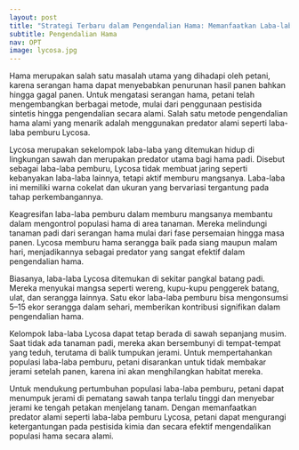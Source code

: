 ```yaml
---
layout: post
title: "Strategi Terbaru dalam Pengendalian Hama: Memanfaatkan Laba-laba Pemburu Lycosa"
subtitle: Pengendalian Hama
nav: OPT
image: lycosa.jpg
---
```


Hama merupakan salah satu masalah utama yang dihadapi oleh petani, karena serangan hama dapat menyebabkan penurunan hasil panen bahkan hingga gagal panen. Untuk mengatasi serangan hama, petani telah mengembangkan berbagai metode, mulai dari penggunaan pestisida sintetis hingga pengendalian secara alami. Salah satu metode pengendalian hama alami yang menarik adalah menggunakan predator alami seperti laba-laba pemburu Lycosa.

Lycosa merupakan sekelompok laba-laba yang ditemukan hidup di lingkungan sawah dan merupakan predator utama bagi hama padi. Disebut sebagai laba-laba pemburu, Lycosa tidak membuat jaring seperti kebanyakan laba-laba lainnya, tetapi aktif memburu mangsanya. Laba-laba ini memiliki warna cokelat dan ukuran yang bervariasi tergantung pada tahap perkembangannya.

Keagresifan laba-laba pemburu dalam memburu mangsanya membantu dalam mengontrol populasi hama di area tanaman. Mereka melindungi tanaman padi dari serangan hama mulai dari fase persemaian hingga masa panen. Lycosa memburu hama serangga baik pada siang maupun malam hari, menjadikannya sebagai predator yang sangat efektif dalam pengendalian hama.

Biasanya, laba-laba Lycosa ditemukan di sekitar pangkal batang padi. Mereka menyukai mangsa seperti wereng, kupu-kupu penggerek batang, ulat, dan serangga lainnya. Satu ekor laba-laba pemburu bisa mengonsumsi 5–15 ekor serangga dalam sehari, memberikan kontribusi signifikan dalam pengendalian hama.

Kelompok laba-laba Lycosa dapat tetap berada di sawah sepanjang musim. Saat tidak ada tanaman padi, mereka akan bersembunyi di tempat-tempat yang teduh, terutama di balik tumpukan jerami. Untuk mempertahankan populasi laba-laba pemburu, petani disarankan untuk tidak membakar jerami setelah panen, karena ini akan menghilangkan habitat mereka.

Untuk mendukung pertumbuhan populasi laba-laba pemburu, petani dapat menumpuk jerami di pematang sawah tanpa terlalu tinggi dan menyebar jerami ke tengah petakan menjelang tanam. Dengan memanfaatkan predator alami seperti laba-laba pemburu Lycosa, petani dapat mengurangi ketergantungan pada pestisida kimia dan secara efektif mengendalikan populasi hama secara alami.
